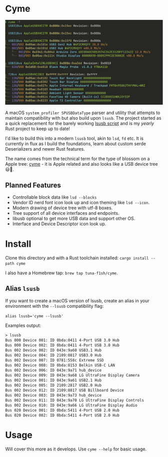 # Cyme

![cli tree output](./img/cli-tree.png)

A macOS `system_profiler SPUSBDataType` parser and utility that attempts to maintain compatibility with but also build upon `lsusb`. The project started as a quick replacement for the barely working [lsusb script](https://github.com/jlhonora/lsusb) and is my _yearly_ Rust project to keep up to date!

I'd like to build this into a modern `lsusb` tool, akin to `lsd`, `fd` etc. It is currently in flux as I build the foundations, learn about custom serde Deserializers and newer Rust features.

The name comes from the technical term for the type of blossom on a Apple tree: [cyme](https://en.wikipedia.org/wiki/Inflorescence#Determinate_or_cymose) - it is Apple related and also looks like a USB device tree 😃🌸.

## Planned Features

* Controllable block data like `lsd --blocks`
* Vendor ID nerd font icon look up and icon theming like `lsd --icon`.
* Modern drawing of device tree with utf-8 boxes.
* Tree support of all device interfaces and endpoints.
* libusb optional to get more USB data and support other OS.
* Interface and Device Descriptor icon look up.

# Install

Clone this directory and with a Rust toolchain installed: `cargo install --path cyme`

I also have a Homebrew tap: `brew tap tuna-f1sh/cyme`.

## Alias `lsusb`

If you want to create a macOS version of lsusb, create an alias in your environment with the `--lsusb` compatibility flag:

`alias lsusb='cyme --lsusb'`

Examples output:

```
> lsusb
Bus 000 Device 001: ID 0bda:0411 4-Port USB 3.0 Hub
Bus 000 Device 002: ID 0bda:0411 4-Port USB 3.0 Hub
Bus 002 Device 002: ID 043e:9a60 USB3.1 Hub
Bus 002 Device 004: ID 2109:0817 USB3.0 Hub
Bus 002 Device 007: ID 0781:558c Extreme SSD
Bus 002 Device 008: ID 0bda:8153 Belkin USB-C LAN
Bus 002 Device 006: ID 043e:9a71 hub_device
Bus 002 Device 009: ID 043e:9a68 LG UltraFine Display Camera
Bus 002 Device 001: ID 043e:9a61 USB2.1 Hub
Bus 002 Device 005: ID 2109:2817 USB2.0 Hub
Bus 002 Device 012: ID 2109:8817 USB Billboard Device
Bus 002 Device 003: ID 043e:9a73 hub_device
Bus 002 Device 011: ID 043e:9a70 LG UltraFine Display Controls
Bus 002 Device 010: ID 043e:9a66 LG UltraFine Display Audio
Bus 020 Device 001: ID 0bda:5411 4-Port USB 2.0 Hub
Bus 020 Device 002: ID 0bda:5411 4-Port USB 2.0 Hub
```

# Usage

Will cover this more as it develops. Use `cyme --help` for basic usage.
